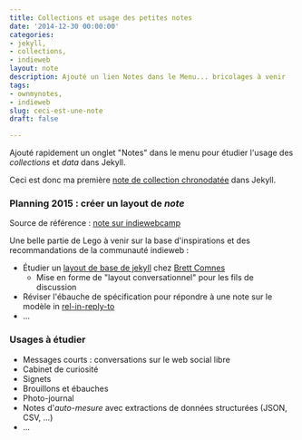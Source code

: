 ```yaml
---
title: Collections et usage des petites notes
date: '2014-12-30 00:00:00'
categories:
- jekyll,
- collections,
- indieweb
layout: note
description: Ajouté un lien Notes dans le Menu... bricolages à venir
tags:
- ownmynotes,
- indieweb
slug: ceci-est-une-note
draft: false

---
```

Ajouté rapidement un onglet "Notes" dans le menu pour étudier l'usage des *collections* et *data* dans Jekyll.

Ceci est donc ma première [note de collection chronodatée](/collection/) dans Jekyll.

### Planning 2015 : créer un layout de _note_ 

Source de référence : [note sur indiewebcamp](http://indiewebcamp.com/note)

Une belle partie de Lego à venir sur la base d'inspirations et des recommandations de la communauté indieweb :

- Étudier un [layout de base de jekyll](https://github.com/bcomnes/base) chez <a href="http://bret.io" class="h-card">Brett Comnes</a>
	- Mise en forme de "layout conversationnel" pour les fils de discussion
- Réviser l'ébauche de spécification pour répondre à une note sur le modèle in [rel-in-reply-to](http://microformats.org/wiki/rel-in-reply-to-fr)
-  ... 


### Usages à étudier
- Messages courts : conversations sur le web social libre
- Cabinet de curiosité
- Signets
- Brouillons et ébauches
- Photo-journal
- Notes d'_auto-mesure_ avec extractions de données structurées (JSON, CSV, ...)
- ...




